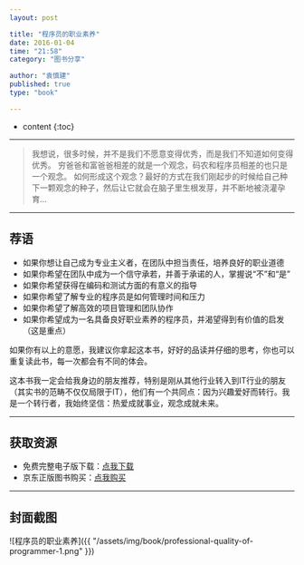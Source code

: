 ```yaml
---
layout: post

title: "程序员的职业素养"
date: 2016-01-04
time: "21:58"
category: "图书分享"

author: "袁慎建"
published: true
type: "book"

---
```


* content
{:toc}

---

>我想说，很多时候，并不是我们不愿意变得优秀，而是我们不知道如何变得优秀。
穷爸爸和富爸爸相差的就是一个观念，码农和程序员相差的也只是一个观念。
如何形成这个观念？最好的方式在我们刚起步的时候给自己种下一颗观念的种子，然后让它就会在脑子里生根发芽，并不断地被浇灌孕育...

---


## 荐语
  * 如果你想让自己成为专业主义者，在团队中担当责任，培养良好的职业道德  
  * 如果你希望在团队中成为一个信守承若，并善于承诺的人，掌握说“不”和“是”
  * 如果你希望获得在编码和测试方面的有意义的指导
  * 如果你希望了解专业的程序员是如何管理时间和压力
  * 如果你希望了解高效的项目管理和团队协作
  * 如果你希望成为一名具备良好职业素养的程序员，并渴望得到有价值的启发（这是重点）

如果你有以上的意愿，我建议你拿起这本书，好好的品读并仔细的思考，你也可以重复读此书，每一次都会有不同的体会。

这本书我一定会给我身边的朋友推荐，特别是刚从其他行业转入到IT行业的朋友（其实书的范畴不仅仅局限于IT），他们有一个共同点：因为兴趣爱好而转行。我是一个转行者，我始终坚信：热爱成就事业，观念成就未来。



---


## 获取资源
 * 免费完整电子版下载：[点我下载](http://download.csdn.net/detail/ysjian_pingcx/9206019)
 * 京东正版图书购买：[点我购买](http://item.jd.com/11083858.html)


---


## 封面截图
![程序员的职业素养]({{ "/assets/img/book/professional-quality-of-programmer-1.png" }})


